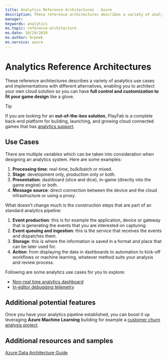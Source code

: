 ```yaml
---
title: Analytics Reference Architectures - Azure
description: These reference architectures describes a variety of analytics use cases and implementations with different alternatives, enabling you to architect your own cloud solution so you can have full control and customization to fit your game design like a glove.
manager: 
keywords: analytics 
ms.topic: reference-architecture
ms.date: 10/29/2018
ms.author: brpeek
ms.service: azure
---
```


# Analytics Reference Architectures

These reference architectures describes a variety of analytics use cases and implementations with different alternatives, enabling you to architect your own cloud solution so you can have **full control and customization to fit your game design** like a glove.

> [!TIP]
> If you are looking for an **out-of-the-box solution**, PlayFab is a complete back-end platform for building, launching, and growing cloud connected games that has [analytics support](https://docs.microsoft.com/gaming/playfab/?branch=master#pivot=documentation&panel=analytics).

## Use Cases

There are multiple variables which can be taken into consideration when designing an analytics system. Here are some examples:

1. **Processing time**: real-time, bulk/batch or mixed.
2. **Stage**: development only, production only or both.
3. **Presentation**: dashboard (slice and dice), in-game (directly into the game engine) or both.
4. **Message source**: direct connection between the device and the cloud infrastructure or using a proxy.

What doesn't change much is the construction steps that are part of an standard analytics pipeline:

1. **Event production**: this is for example the application, device or gateway that is generating the events that you are interested on capturing.
2. **Event queuing and ingestion**: this is the service that receives the events and dispatches them.
3. **Storage**: this is where the information is saved in a format and place that can be later used for.
4. **Action**: from displaying the data in dashboards to automation to kick-off workflows or machine learning, whatever method suits your analysis and review process.

Following are some analytics use cases for you to explore:

- [Non-real time analytics dashboard](./analytics-nonrealtime.md)
- [In-editor debugging telemetry](./analytics-devtuning.md)

## Additional potential features

Once you have your analytics pipeline established, you can boost it up leveraging **Azure Machine Learning** building for example a [customer churn analysis project](https://docs.microsoft.com/azure/machine-learning/studio/azure-ml-customer-churn-scenario).

## Additional resources and samples

[Azure Data Architecture Guide](https://docs.microsoft.com/azure/architecture/data-guide/)